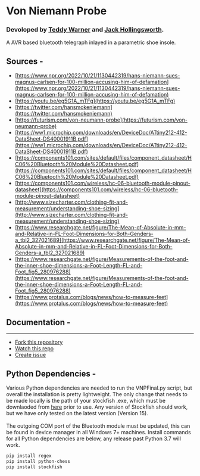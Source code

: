 # Von Niemann Probe
### Devoloped by [Teddy Warner](https://teddywarner.org/About-Me/about/) and [Jack Hollingsworth](http://fabacademy.org/2021/labs/charlotte/students/jack-hollingsworth/about/).

A AVR based bluetooth telegraph inlayed in a parametric shoe insole. 

## Sources -
 - [https://www.npr.org/2022/10/21/1130442319/hans-niemann-sues-magnus-carlsen-for-100-million-accusing-him-of-defamation](https://www.npr.org/2022/10/21/1130442319/hans-niemann-sues-magnus-carlsen-for-100-million-accusing-him-of-defamation)
 - [https://youtu.be/eg5G1A_mTFg](https://youtu.be/eg5G1A_mTFg)
 - [https://twitter.com/hansmokeniemann](https://twitter.com/hansmokeniemann)
 - [https://futurism.com/von-neumann-probe](https://futurism.com/von-neumann-probe)
 - [https://ww1.microchip.com/downloads/en/DeviceDoc/ATtiny212-412-DataSheet-DS40001911B.pdf](https://ww1.microchip.com/downloads/en/DeviceDoc/ATtiny212-412-DataSheet-DS40001911B.pdf)
 - [https://components101.com/sites/default/files/component_datasheet/HC06%20Bluetooth%20Module%20Datasheet.pdf](https://components101.com/sites/default/files/component_datasheet/HC06%20Bluetooth%20Module%20Datasheet.pdf)
 - [https://components101.com/wireless/hc-06-bluetooth-module-pinout-datasheet](https://components101.com/wireless/hc-06-bluetooth-module-pinout-datasheet)
 - [http://www.sizecharter.com/clothing-fit-and-measurement/understanding-shoe-sizing](http://www.sizecharter.com/clothing-fit-and-measurement/understanding-shoe-sizing)
 - [https://www.researchgate.net/figure/The-Mean-of-Absolute-in-mm-and-Relative-in-FL-Foot-Dimensions-for-Both-Genders-a_tbl2_327021689](https://www.researchgate.net/figure/The-Mean-of-Absolute-in-mm-and-Relative-in-FL-Foot-Dimensions-for-Both-Genders-a_tbl2_327021689)
 - [https://www.researchgate.net/figure/Measurements-of-the-foot-and-the-inner-shoe-dimensions-a-Foot-Length-FL-and-Foot_fig5_280976288](https://www.researchgate.net/figure/Measurements-of-the-foot-and-the-inner-shoe-dimensions-a-Foot-Length-FL-and-Foot_fig5_280976288)
 - [https://www.protalus.com/blogs/news/how-to-measure-feet](https://www.protalus.com/blogs/news/how-to-measure-feet)

## Documentation -

---
- [Fork this repository](https://github.com/Twarner491/VonNiemannProbe/fork)
- [Watch this repo](https://github.com/Twarner491/VonNiemannProbe/subscription)
- [Create issue](https://github.com/Twarner491/VonNiemannProbe/issues/new)

## Python Dependencies - 

Various Python dependencies are needed to run the VNPFinal.py script, but overall the installation is pretty lightweight. The only change that needs to be made locally is the path of your stockfish .exe, which must be downlaoded from [here](https://stockfishchess.org/download/) prior to use. Any version of Stockfish should work, but we have only tested on the latest version (Version 15). 
<br/><br/>
The outgoing COM port of the Bluetooth module must be updated, this can be found in device manager in all Windows 7+ machines. 
Install commands for all Python dependencies are below, any release past Python 3.7 will work.

```python
pip install regex
pip install python-chess
pip install stockfish
```

